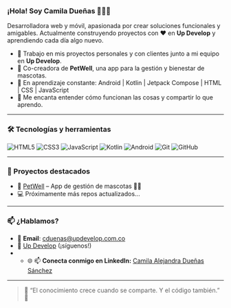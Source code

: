 ### ¡Hola! Soy Camila Dueñas 👩‍💻✨

Desarrolladora web y móvil, apasionada por crear soluciones funcionales y amigables. Actualmente construyendo proyectos con ❤️ en **Up Develop** y aprendiendo cada día algo nuevo.

- 💼 Trabajo en mis proyectos personales y con clientes junto a mi equipo en **Up Develop**.
- 🐾 Co-creadora de **PetWell**, una app para la gestión y bienestar de mascotas.
- 🌱 En aprendizaje constante: Android | Kotlin | Jetpack Compose | HTML | CSS | JavaScript
- 🧠 Me encanta entender cómo funcionan las cosas y compartir lo que aprendo.

---

### 🛠️ Tecnologías y herramientas

![HTML5](https://img.shields.io/badge/-HTML5-E34F26?logo=html5&logoColor=fff&style=flat)
![CSS3](https://img.shields.io/badge/-CSS3-1572B6?logo=css3&logoColor=fff&style=flat)
![JavaScript](https://img.shields.io/badge/-JavaScript-F7DF1E?logo=javascript&logoColor=000&style=flat)
![Kotlin](https://img.shields.io/badge/-Kotlin-0095D5?logo=kotlin&logoColor=fff&style=flat)
![Android](https://img.shields.io/badge/-Android-3DDC84?logo=android&logoColor=fff&style=flat)
![Git](https://img.shields.io/badge/-Git-F05032?logo=git&logoColor=fff&style=flat)
![GitHub](https://img.shields.io/badge/-GitHub-181717?logo=github&logoColor=fff&style=flat)

---

### 📌 Proyectos destacados

- 🔧 [PetWell](https://github.com/Duenas1521/PetWell) – App de gestión de mascotas 🐶🐱
- 💻 Próximamente más repos actualizados...

---

### 📫 ¿Hablamos?

- 📩 **Email**: cduenas@updevelop.com.co
- 🧠 [Up Develop](https://github.com/updevelop) (¡síguenos!)
- - 🌐 📫 **Conecta conmigo en LinkedIn:** [Camila Alejandra Dueñas Sánchez](https://www.linkedin.com/in/camila-alejandra-dueñas-sánchez-3570211a8)

---

> 💬 “El conocimiento crece cuando se comparte. Y el código también.” 🚀
